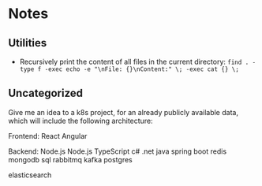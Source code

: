 # Notes

## Utilities

- Recursively print the content of all files in the current directory: 
  `find . -type f -exec echo -e "\nFile: {}\nContent:" \; -exec cat {} \;`


## Uncategorized


Give me an idea to a k8s project, for an already publicly available data, which will include the following architecture:

Frontend: React
Angular

Backend: 
Node.js
Node.js TypeScript
c# .net
java spring boot
redis
mongodb
sql
rabbitmq
kafka
postgres

elasticsearch
